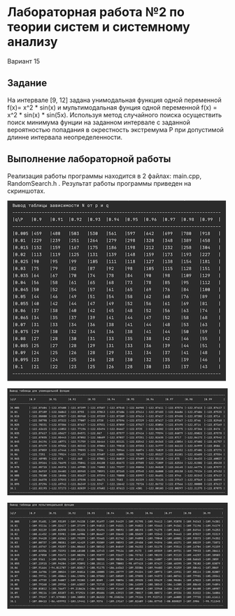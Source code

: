 # Лабораторная работа №2 по теории систем и системному анализу

Вариант 15

## Задание

На интервале [9, 12] задана унимодальная функция одной переменной f(x)= x^2 * sin(x) и мультимодальная фунция одной переменной f(x) = x^2 * sin(x) * sin(5x).
Используя метод случайного поиска осуществить поиск минимума фунции на заданном интервале с заданной вероятностью попадания в окрестность экстремума P при 
допустимой длинне интервала неопределенности.

## Выполнение лабораторной работы

Реализация работы программы находится в 2 файлах: main.cpp, RandomSearch.h .
Результат работы программы приведен на скриншотах.

![lab-02_Part1](https://github.com/HvarZ/tsisa_lab02/blob/master/screenshots/screen1.png)

![lab-02_Part2_1](https://github.com/HvarZ/tsisa_lab02/blob/master/screenshots/screen2.png)

![lab-02_Part2_2](https://github.com/HvarZ/tsisa_lab02/blob/master/screenshots/screen3.png)

